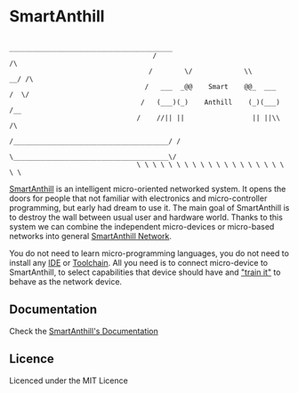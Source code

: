 SmartAnthill
============

```
                                      _________________________________________
                                    /                                        /\
                                   /        \/             \\             __/ /\
                                  /   ___  _@@    Smart    @@_  ___     /  \/
                                 /   (___)(_)    Anthill    (_)(___)   /__
                                /    //|| ||                 || ||\\     /\
                               /_______________________________________/ /
                               \_______________________________________\/
                                \ \ \ \ \ \ \ \ \ \ \ \ \ \ \ \ \ \ \ \ \   
```

[SmartAnthill](http://smartanthill.readthedocs.org/en/latest/index.html) is an intelligent micro-oriented networked system. It opens
the doors for people that not familiar with electronics and micro-controller
programming, but early had dream to use it. The main goal of SmartAnthill is to
destroy the wall between usual user and hardware world. Thanks to this
system we can combine the independent micro-devices or micro-based networks
into general [SmartAnthill Network](http://smartanthill.readthedocs.org/en/latest/specification/network/index.html).

You do not need to learn micro-programming languages, you do not need to install
any [IDE](http://en.wikipedia.org/wiki/Integrated_development_environment)
or [Toolchain](http://en.wikipedia.org/wiki/Toolchain). All you need is to
connect micro-device to SmartAnthill, to select capabilities that device should
have and ["train it"](http://smartanthill.readthedocs.org/en/latest/index.html#id2) to behave as the network device. 

Documentation
-------------

Check the [SmartAnthill's Documentation](http://smartanthill.readthedocs.org/en/latest/index.html)

Licence
-------

Licenced under the MIT Licence


